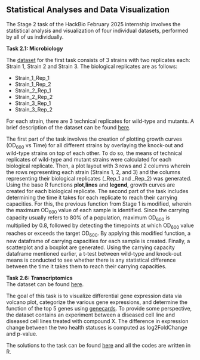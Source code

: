 ## Statistical Analyses and Data Visualization 

The Stage 2 task of the HackBio February 2025 internship involves the statistical analysis and visualization of four individual datasets, performed by all of us individually.

**Task 2.1: Microbiology**

The [dataset](https://github.com/HackBio-Internship/2025_project_collection/blob/main/Python/Dataset/mcgc_METADATA.txt) for the first task consists of 3 strains with two replicates each: Strain 1, Strain 2 and Strain 3. The biological replicates are as follows:

* Strain_1_Rep_1
* Strain_1_Rep_2
* Strain_2_Rep_1
* Strain_2_Rep_2
* Strain_3_Rep_1
* Strain_3_Rep_2

For each strain, there are 3 technical replicates for wild-type and mutants. A brief description of the dataset can be found [here](https://raw.githubusercontent.com/HackBio-Internship/2025_project_collection/refs/heads/main/Python/Dataset/mcgc.tsv).

The first part of the task involves the creation of plotting growth curves (OD<sub>600</sub> vs Time) for all different strains by overlaying the knock-out and wild-type strains on top of each other. To do so, the means of technical replicates of wild-type and mutant strains were calculated for each biological replicate. Then, a plot layout with 3 rows and 2 columns wherein the rows representing each strain (Strains 1, 2, and 3) and the columns representing their biological replicates (_Rep_1 and _Rep_2) was generated. Using the base R functions **plot**,**lines** and **legend**, growth curves are created for each biological replicate. The second part of the task includes determining the time it takes for each replicate to reach their carrying capacities. For this, the previous function from Stage 1 is modified, wherein the maximum OD<sub>600</sub> value of each sample is identified. Since the carrying capacity usually refers to 80% of a population, maximum OD<sub>600</sub> is multiplied by 0.8, followed by detecting the timepoints at which OD<sub>600</sub> value reaches or exceeds the target OD<sub>600</sub>. By applying this modified function, a new dataframe of carrying capacities for each sample is created. 
Finally, a scatterplot and a boxplot are generated. Using the carrying capacity dataframe mentioned earlier, a t-test between wild-type and knock-out means is conducted to see whether there is any statistical difference between the time it takes them to reach their carrying capacities. 


**Task 2.6: Transcriptomics** <br>
The dataset can be found [here](https://gist.githubusercontent.com/stephenturner/806e31fce55a8b7175af/raw/1a507c4c3f9f1baaa3a69187223ff3d3050628d4/results.txt).

The goal of this task is to visualize differential gene expression data via volcano plot, categorize the various gene expressions, and determine the function of the top 5 genes using [genecards](https://www.genecards.org/). 
To provide some perspective, the dataset contains an experiment between a diseased cell line and diseased cell lines treated with compound X. The difference in expression change between the two health statuses is computed as log2FoldChange and p-value.

The solutions to the task can be found [here](https://github.com/meltemktn/Team-Arginine-HackBio/blob/main/stage-2/Transcriptomics_task.R) and all the codes are written in R. 
